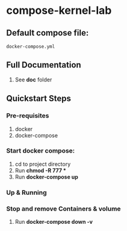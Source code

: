 # compose-kernel-lab

## Default compose file:
    docker-compose.yml

## Full Documentation
1.  See __doc__ folder

## Quickstart Steps

### Pre-requisites
1.  docker
2.  docker-compose

### Start docker compose:
1.  cd to project directory 
2.  Run __chmod -R 777 *__ 
3.  Run __docker-compose up__


### Up & Running 

### Stop and remove Containers & volume
1. Run __docker-compose down -v__  


